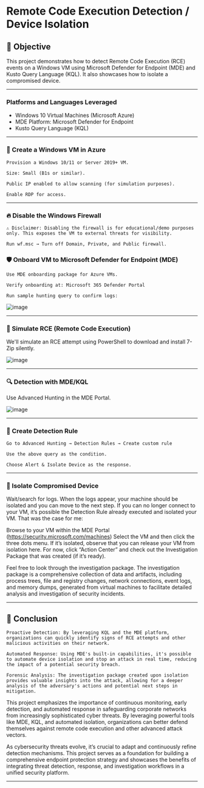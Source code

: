 # Remote Code Execution Detection / Device Isolation 

## 🎯 Objective

This project demonstrates how to detect Remote Code Execution (RCE) events on a Windows VM using Microsoft Defender for Endpoint (MDE) and Kusto Query Language (KQL). It also showcases how to isolate a compromised device.

---



###  Platforms and Languages Leveraged
- Windows 10 Virtual Machines (Microsoft Azure)
- MDE Platform: Microsoft Defender for Endpoint
- Kusto Query Language (KQL)


---

### 🔧 Create a Windows VM in Azure

    Provision a Windows 10/11 or Server 2019+ VM.

    Size: Small (B1s or similar).

    Public IP enabled to allow scanning (for simulation purposes).

    Enable RDP for access.


---

  ### 🔥 Disable the Windows Firewall

    ⚠️ Disclaimer: Disabling the firewall is for educational/demo purposes only. This exposes the VM to external threats for visibility.

    Run wf.msc → Turn off Domain, Private, and Public firewall.

### 🛡️ Onboard VM to Microsoft Defender for Endpoint (MDE)

    Use MDE onboarding package for Azure VMs.

    Verify onboarding at: Microsoft 365 Defender Portal

    Run sample hunting query to confirm logs:

![image](https://github.com/user-attachments/assets/1e8ad15e-32b6-4113-90ee-0860cf3d490a)


---
### 🧪 Simulate RCE (Remote Code Execution)

We'll simulate an RCE attempt using PowerShell to download and install 7-Zip silently.


![image](https://github.com/user-attachments/assets/ad6b9116-0918-493a-82f8-c040779c8837)

---

### 🔍 Detection with MDE/KQL

Use Advanced Hunting in the MDE Portal.

![image](https://github.com/user-attachments/assets/155876bf-81c9-495a-894d-ed909a4ea6c6)

---

### 🛑 Create Detection Rule

    Go to Advanced Hunting → Detection Rules → Create custom rule

    Use the above query as the condition.

    Choose Alert & Isolate Device as the response.

---

### 🧼 Isolate Compromised Device 

Wait/search for logs. When the logs appear, your machine should be isolated and you can move to the next step. If you can no longer connect to your VM, it’s possible the Detection Rule already executed and isolated your VM. That was the case for me:

Browse to your VM within the MDE Portal (https://security.microsoft.com/machines)
Select the VM and then click the three dots menu. If it’s isolated, observe that you can release your VM from isolation here. For now, click “Action Center” and check out the Investigation Package that was created (if it’s ready).

Feel free to look through the investigation package. The investigation package is a comprehensive collection of data and artifacts, including process trees, file and registry changes, network connections, event logs, and memory dumps, generated from virtual machines to facilitate detailed analysis and investigation of security incidents.

---

## 🚀  Conclusion

    Proactive Detection: By leveraging KQL and the MDE platform, organizations can quickly identify signs of RCE attempts and other malicious activities on their network.

    Automated Response: Using MDE's built-in capabilities, it's possible to automate device isolation and stop an attack in real time, reducing the impact of a potential security breach.

    Forensic Analysis: The investigation package created upon isolation provides valuable insights into the attack, allowing for a deeper analysis of the adversary's actions and potential next steps in mitigation.

This project emphasizes the importance of continuous monitoring, early detection, and automated response in safeguarding corporate networks from increasingly sophisticated cyber threats. By leveraging powerful tools like MDE, KQL, and automated isolation, organizations can better defend themselves against remote code execution and other advanced attack vectors.

As cybersecurity threats evolve, it’s crucial to adapt and continuously refine detection mechanisms. This project serves as a foundation for building a comprehensive endpoint protection strategy and showcases the benefits of integrating threat detection, response, and investigation workflows in a unified security platform.


---

